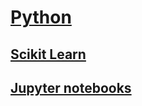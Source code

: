 # [Python](https://www.python.org/)

## [Scikit Learn](http://scikit-learn.org/stable/index.html)

## [Jupyter notebooks](notebooks/)